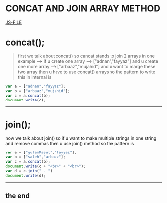 # CONCAT AND JOIN ARRAY METHOD
[JS-FILE](/js/40-array-concat&join.js)

# concat();
>first we talk about concat() so cancat stands to join 2 arrays in one example --> if u create one array --> ["adnan","fayyaz"] and u create one more array --> ["arbaaz","mujahid"] and u want to marge these two array then u have to use concat() arrays so the pattern to write this in internal is

```javascript
var a = ["adnan","fayyaz"];
var b = ["arbaaz","mujahid"];
var c = a.concat(b);
document.write(c);
```

---

# join();
now we talk about join() so if u want to make multiple strings in one string and remove commas then u use join() method so the pattern is

```javascript
var a = ["gulamRasul","fayyaz"];
var b = ["saleh","arbaaz"];
var c = a.concat(b);
document.write(c + "<br>" + "<br>");
var d = c.join(" - ")
document.write(d);
```

---
## the end